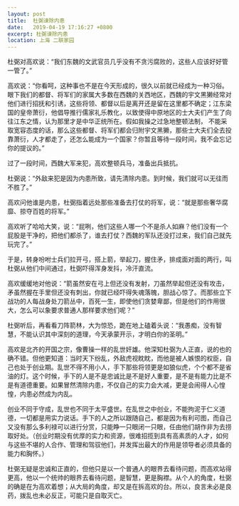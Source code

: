 ```yaml
---
layout: post
title:  杜弼谏除内患
date:   2019-04-19 17:16:27 +0800
excerpt: 杜弼谏除内患
location: 上海 二联家园
---
```


杜弼对高欢说：“我们东魏的文武官员几乎没有不贪污腐败的，这些人应该好好管一管了。”

高欢说：“你看呵，这种事也不是在今天形成的，很久以前就已经成为一种习俗。眼下我们的都督、将军们的家属大多数在西魏的关西地区，西魏的宇文黑獭经常对他们进行招抚和引诱，这些将领、都督以后是离开还是留在这里都不确定；江东梁国的皇帝萧衍，他倡导推行儒家礼乐教化，以致使得中原地区的士大夫们产生了向往江东之情，认为那里才是中华正统所在。假如我操之过急地整顿法制， 不能采取宽容态度的话，那么这些都督、将军们都会归附宇文黑獭，那些士大夫们全去投靠萧衍，人才都走了，还怎么能成为一个国家？你暂且等待一段时间，我不会忘记你的提议的。”

过了一段时间，西魏大军来犯，高欢整顿兵马，准备出兵抵抗。

杜弼说：“外敌来犯是因为内患所致，请先清除内患。到时候，我们就可以无往而不胜了。”

高欢问他谁是内患，杜弼指着远处那些准备去打仗的将军，说：“就是那些奢华腐靡、掠夺百姓的将军。”

高欢听了哈哈大笑，说：“屁咧，他们这些人哪一个不是杀人如麻？他们没有一个屁股是干净的，把他们都杀了，谁去打仗？西魏的军队还没打过来，我们自己就先玩完了。”

于是，转身吩咐士兵们拉开弓，搭上箭，举起刀，握住矛，排成面对面的两行，叫杜弼从他们中间通过，杜弼吓得浑身发抖，冷汗直流。

高欢缓缓地对他说：“箭虽然安在弓上但还没有发射，刀虽然举起但还没有攻击，矛虽然握在手里但还没有刺出，你就已经吓得失魂落魄，胆战心惊了。而那些立下战功的人每战身处刀箭丛中，百死一生，即使他们贪婪卑鄙，但是他们的作用很大，怎么可以象要求普通人那样要求他们呢？”

杜弼听后，再看看刀阵箭林，大为惊恐，跪在地上磕着头说：“我愚痴，没有智慧，不能认识其中深刻的道理，今天承蒙开示，才明白你的圣明。”

高欢是北齐的开国之宗，像曹操一样的乱世奸雄。他深知杜弼为人正直，说的也的确不错。但他更知道：当时天下纷乱，外敌虎视眈眈，而他是被人嫉恨的权臣，自己也处于创业期。乱世不得不用小人，手下那些将领更是如狼似虎，个个都不是省油的灯。这个时候，手下的人是不是忠诚比是不是好人重要，是不是有能力比是不是有道德重要。如果冒然清除内患，不仅自己的实力会大减，更是会闹得人心惶惶，内患必然成为内乱。

创业不同于守成，乱世也不同于太平盛世。在乱世之中创业，不能拘泥于仁义道德，一切都是用实力说话。手下的人之所以跟随自己，都是因为有利可图，而自己又没有那么多利禄可以进行分赏，只能睁一只眼闭一只眼，任由他们胡作非为去捞取好处。（创业时期没有优厚的实力和资源，很难招揽到具有高素质的人才，如何与这些不堪的人合作、管理和驾驭他们，并发挥出最大的作用是领导者必须具备的能力和胸怀。）

杜弼无疑是忠诚和正直的，但他只是以一个普通人的眼界去看待问题，而高欢站得更高，他以一个统帅的眼界去看待问题，是智慧，更是胸襟。从个人的角度，杜弼的确是在为高欢着想；从大局的角度，却又是在拆高欢的台。所以，良言未必是良药，拨乱也未必反正，可能只是自取灭亡。
